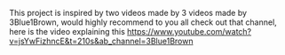 This project is inspired by two videos made by 3 videos made by 3Blue1Brown, would highly recommend to you all check out that channel,
here is the video explaining this https://www.youtube.com/watch?v=jsYwFizhncE&t=210s&ab_channel=3Blue1Brown

